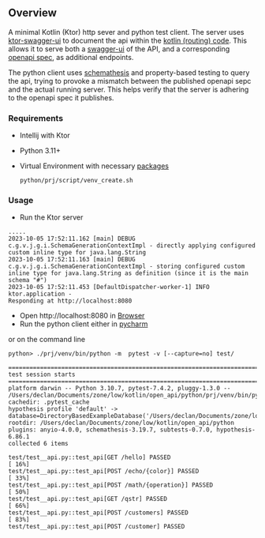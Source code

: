 ## Overview
A minimal Kotlin (Ktor) http sever and python test client.
The server uses [ktor-swagger-ui](https://github.com/SMILEY4/ktor-swagger-ui) to document the api
within the [kotlin (routing) code](./kotlin/src/main/kotlin/com/example/plugins/Routing.kt). This allows it to serve both a [swagger-ui](./screenshot/swagger-ui.png) of the API, and 
a corresponding [openapi spec](./screenshot/openapi.png), as additional endpoints.  

The python client uses [schemathesis](https://schemathesis.readthedocs.io/en/) and property-based testing to query the api,
trying to provoke a mismatch between the published openapi sepc and the actual running server.
This helps verify that the server is adhering to the openapi spec it publishes.

### Requirements
* Intellij with Ktor
* Python 3.11+
* Virtual Environment with necessary [packages](./python/prj/script/pip_reqs.txt)

     `python/prj/script/venv_create.sh`

### Usage
* Run the Ktor server
```
.....
2023-10-05 17:52:11.162 [main] DEBUG c.g.v.j.g.i.SchemaGenerationContextImpl - directly applying configured custom inline type for java.lang.String
2023-10-05 17:52:11.163 [main] DEBUG c.g.v.j.g.i.SchemaGenerationContextImpl - storing configured custom inline type for java.lang.String as definition (since it is the main schema "#")
2023-10-05 17:52:11.453 [DefaultDispatcher-worker-1] INFO  ktor.application - 
Responding at http://localhost:8080
```

* Open http://localhost:8080 in [Browser](./screenshot/swagger-ui.png)
* Run the python client either in 
    [pycharm](./screenshot/pycharm.png)

or on the command line

   ```python> ./prj/venv/bin/python -m  pytest -v [--capture=no] test/```

    ========================================================================================== test session starts ===========================================================================================
    platform darwin -- Python 3.10.7, pytest-7.4.2, pluggy-1.3.0 -- /Users/declan/Documents/zone/low/kotlin/open_api/python/prj/venv/bin/python
    cachedir: .pytest_cache
    hypothesis profile 'default' -> database=DirectoryBasedExampleDatabase('/Users/declan/Documents/zone/low/kotlin/open_api/python/.hypothesis/examples')
    rootdir: /Users/declan/Documents/zone/low/kotlin/open_api/python
    plugins: anyio-4.0.0, schemathesis-3.19.7, subtests-0.7.0, hypothesis-6.86.1
    collected 6 items                                                                                                                                                                                        

    test/test__api.py::test_api[GET /hello] PASSED                                                                                                                                                     [ 16%]
    test/test__api.py::test_api[POST /echo/{color}] PASSED                                                                                                                                             [ 33%]
    test/test__api.py::test_api[POST /math/{operation}] PASSED                                                                                                                                         [ 50%]
    test/test__api.py::test_api[GET /qstr] PASSED                                                                                                                                                      [ 66%]
    test/test__api.py::test_api[POST /customers] PASSED                                                                                                                                                [ 83%]
    test/test__api.py::test_api[POST /customer] PASSED  
